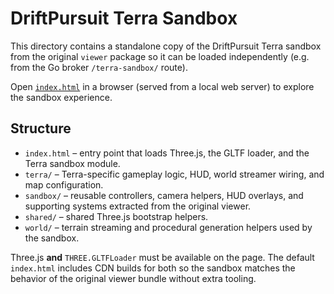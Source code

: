 # DriftPursuit Terra Sandbox

This directory contains a standalone copy of the DriftPursuit Terra sandbox from the original `viewer` package so it can be
loaded independently (e.g. from the Go broker `/terra-sandbox/` route).

Open [`index.html`](./index.html) in a browser (served from a local web server) to explore the sandbox experience.

## Structure

- `index.html` – entry point that loads Three.js, the GLTF loader, and the Terra sandbox module.
- `terra/` – Terra-specific gameplay logic, HUD, world streamer wiring, and map configuration.
- `sandbox/` – reusable controllers, camera helpers, HUD overlays, and supporting systems extracted from the original viewer.
- `shared/` – shared Three.js bootstrap helpers.
- `world/` – terrain streaming and procedural generation helpers used by the sandbox.

Three.js **and** `THREE.GLTFLoader` must be available on the page. The default `index.html` includes CDN builds for both so the
sandbox matches the behavior of the original viewer bundle without extra tooling.
